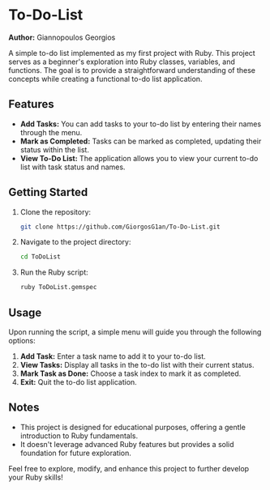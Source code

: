 # To-Do-List

**Author:** Giannopoulos Georgios

A simple to-do list implemented as my first project with Ruby. This project serves as a beginner's exploration into Ruby classes, variables, and functions. The goal is to provide a straightforward understanding of these concepts while creating a functional to-do list application.

## Features

- **Add Tasks:** You can add tasks to your to-do list by entering their names through the menu.
- **Mark as Completed:** Tasks can be marked as completed, updating their status within the list.
- **View To-Do List:** The application allows you to view your current to-do list with task status and names.

## Getting Started

1. Clone the repository:

    ```bash
    git clone https://github.com/GiorgosG1an/To-Do-List.git
    ```

2. Navigate to the project directory:

    ```bash
    cd ToDoList
    ```

3. Run the Ruby script:

    ```bash
    ruby ToDoList.gemspec
    ```

## Usage

Upon running the script, a simple menu will guide you through the following options:

1. **Add Task:** Enter a task name to add it to your to-do list.
2. **View Tasks:** Display all tasks in the to-do list with their current status.
3. **Mark Task as Done:** Choose a task index to mark it as completed.
4. **Exit:** Quit the to-do list application.

## Notes

- This project is designed for educational purposes, offering a gentle introduction to Ruby fundamentals.
- It doesn't leverage advanced Ruby features but provides a solid foundation for future exploration.

Feel free to explore, modify, and enhance this project to further develop your Ruby skills!
